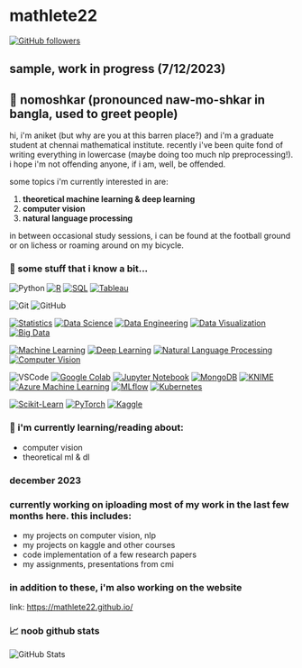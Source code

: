 # mathlete22

[![GitHub followers](https://img.shields.io/github/followers/mathlete22?style=social)](https://github.com/mathlete22)

## sample, work in progress (7/12/2023)
## 🙏 nomoshkar (pronounced naw-mo-shkar in bangla, used to greet people)

hi, i'm aniket (but why are you at this barren place?) and i'm a graduate student at chennai mathematical institute. recently i've been quite fond of writing everything in lowercase (maybe doing too much nlp preprocessing!). i hope i'm not offending anyone, if i am, well, be offended.

some topics i'm currently interested in are: 
1. **theoretical machine learning & deep learning**
2. **computer vision**
3. **natural language processing**

in between occasional study sessions, i can be found at the football ground or on lichess or roaming around on my bicycle.

### 🔧 some stuff that i know a bit...

![Python](https://img.shields.io/badge/Python-3776AB?style=flat-square&logo=python&logoColor=white)
[![R](https://img.shields.io/badge/R-276DC3?style=flat-square&logo=r&logoColor=white)](https://www.r-project.org/)
[![SQL](https://img.shields.io/badge/SQL-3498DB?style=flat-square&logo=sql&logoColor=white)](https://github.com/topics/sql)
[![Tableau](https://img.shields.io/badge/Tableau-E97627?style=flat-square&logo=tableau&logoColor=white)](https://www.tableau.com/)

![Git](https://img.shields.io/badge/Git-F05032?style=flat-square&logo=git&logoColor=white)
![GitHub](https://img.shields.io/badge/GitHub-181717?style=flat-square&logo=github&logoColor=white)

[![Statistics](https://img.shields.io/badge/Statistics-3498DB?style=flat-square&logo=statistics&logoColor=white)](https://github.com/topics/statistics)
[![Data Science](https://img.shields.io/badge/Data%20Science-3776AB?style=flat-square&logo=data:svg+xml;base64,PHN2ZyB4bWxucz0iaHR0cDovL3d3dy53My5vcmcvMjAwMC9zdmciIHdpZHRoPSIxMDAiIGhlaWdodD0iMTAwIj4KICA8Y2lyY2xlIGN4PSI1MCIgY3k9IjUwIiByPSI1MCIgc3R5bGU9ImZpbGw6cmdiKDI1NSwyNTUsMjU1KSIgLz4KPC9zdmc+Cg==)](https://github.com/topics/data-science)
[![Data Engineering](https://img.shields.io/badge/Data%20Engineering-3498DB?style=flat-square&logo=data-engineering&logoColor=white)](https://github.com/topics/data-engineering)
[![Data Visualization](https://img.shields.io/badge/Data%20Visualization-F39C12?style=flat-square&logo=tableau&logoColor=white)](https://github.com/topics/data-visualization)
[![Big Data](https://img.shields.io/badge/Big%20Data-3498DB?style=flat-square&logo=apache&logoColor=white)](https://github.com/topics/big-data)

[![Machine Learning](https://img.shields.io/badge/Machine%20Learning-FF6F61?style=flat-square&logo=python&logoColor=white)](https://github.com/topics/machine-learning)
[![Deep Learning](https://img.shields.io/badge/Deep%20Learning-4B8BF5?style=flat-square&logo=tensorflow&logoColor=white)](https://github.com/topics/deep-learning)
[![Natural Language Processing](https://img.shields.io/badge/NLP-50B3A2?style=flat-square&logo=natural-language-processing&logoColor=white)](https://github.com/topics/nlp)
[![Computer Vision](https://img.shields.io/badge/Computer%20Vision-03C75A?style=flat-square&logo=computer-vision&logoColor=white)](https://github.com/topics/computer-vision)

![VSCode](https://img.shields.io/badge/VSCode-007ACC?style=flat-square&logo=visual-studio-code&logoColor=white)
[![Google Colab](https://img.shields.io/badge/Google%20Colab-F9AB00?style=flat-square&logo=google-colab&logoColor=white)](https://colab.research.google.com/)
[![Jupyter Notebook](https://img.shields.io/badge/Jupyter%20Notebook-F37626?style=flat-square&logo=jupyter&logoColor=white)](https://jupyter.org/)
[![MongoDB](https://img.shields.io/badge/MongoDB-47A248?style=flat-square&logo=mongodb&logoColor=white)](https://www.mongodb.com/)
[![KNIME](https://img.shields.io/badge/KNIME-E76D83?style=flat-square&logo=knime&logoColor=white)](https://www.knime.com/)
[![Azure Machine Learning](https://img.shields.io/badge/Azure%20ML-0089D6?style=flat-square&logo=microsoft-azure&logoColor=white)](https://azure.microsoft.com/en-us/services/machine-learning/)
[![MLflow](https://img.shields.io/badge/MLflow-0000FF?style=flat-square&logo=mlflow&logoColor=white)](https://mlflow.org/)
[![Kubernetes](https://img.shields.io/badge/Kubernetes-326CE5?style=flat-square&logo=kubernetes&logoColor=white)](https://kubernetes.io/)

[![Scikit-Learn](https://img.shields.io/badge/Scikit%20Learn-F7931E?style=flat-square&logo=scikit-learn&logoColor=white)](https://scikit-learn.org/stable/)
[![PyTorch](https://img.shields.io/badge/PyTorch-EE4C2C?style=flat-square&logo=pytorch&logoColor=white)](https://pytorch.org/)
[![Kaggle](https://img.shields.io/badge/Kaggle-20BEFF?style=flat-square&logo=kaggle&logoColor=white)](https://www.kaggle.com/)


<!-- Add more badges based on your skills and tools -->



### 🌱 i'm currently learning/reading about:

- computer vision
- theoretical ml & dl


### december 2023
### currently working on iploading most of my work in the last few months here. this includes:
- my projects on computer vision, nlp
- my projects on kaggle and other courses
- code implementation of a few research papers
- my assignments, presentations from cmi

### in addition to these, i'm also working on the website
link: https://mathlete22.github.io/


### 📈 noob github stats

![GitHub Stats](https://github-readme-stats.vercel.app/api?username=mathlete22&show_icons=true&theme=dark)


<!--
**mathlete22/mathlete22** is a ✨ _special_ ✨ repository because its `README.md` (this file) appears on your GitHub profile.

Here are some ideas to get you started:

- 🔭 I’m currently working on ...
- 🌱 I’m currently learning ...
- 👯 I’m looking to collaborate on ...
- 🤔 I’m looking for help with ...
- 💬 Ask me about ...
- 📫 How to reach me: ...
- 😄 Pronouns: ...
- ⚡ Fun fact: ...

![](https://komarev.com/ghpvc/?username=mathlete22&color=yellow)
![Top Langs](https://github-readme-stats.vercel.app/api/top-langs/?username=mathlete22&hide_progress=true)

-->
